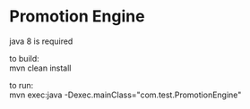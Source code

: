 # Promotion Engine

java 8 is required 

to build:  
mvn clean install

to run:  
mvn exec:java -Dexec.mainClass="com.test.PromotionEngine"
